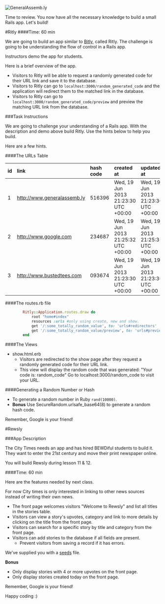 ![GeneralAssemb.ly](http://studio.generalassemb.ly/GA_Slide_Assets/Exercise_icon_md.png)

Time to review. You now have all the necessary knowledge to build a small Rails app. Let's build!

#Ritly
####Time: 60 min

We are going to build an app similar to [Bitly](https://bitly.com), called Ritly. The challenge is going to be understanding the flow of control in a Rails app.
 
Instructors demo the app for students.


Here is a brief overview of the app. 

* 	Visitors to Ritly will be able to request a randomly generated code for their URL link and save it to the database.
*	Visitors to Ritly can go to ```localhost:3000/random_generated_code``` and the application will redirect them to the  matched link in the database. 
*	Visitors to Ritly can go to ```localhost:3000/random_generated_code/preview``` and preview the matching URL link from the database. 


###Task Instructions

We are going to challenge your understanding of a Rails app. With the description and demo above build Ritly.
Use the hints below to help you build.

Here are a few hints. 

####The URLs Table

|id|link |hash code|created at|updated at|
|:---|:----|:--------|:---------|:---------|
|1|http://www.generalassemb.ly|516396|Wed, 19 Jun 2013 21:23:30 UTC +00:00|Wed, 19 Jun 2013 21:23:30 UTC +00:00|
|2|http://www.google.com|234687|Wed, 19 Jun 2013 21:25:32 UTC +00:00|Wed, 19 Jun 2013 21:25:32 UTC +00:00|
|3|http://www.bustedtees.com|093674|Wed, 19 Jun 2013 21:23:30 UTC +00:00|Wed, 19 Jun 2013 21:23:30 UTC +00:00|


####The routes.rb file

```ruby
		Ritly::Application.routes.draw do
  			root "home#index" 
  			resources :urls #only using create, new and show.
  			get '/:some_totally_random_value', to: 'urls#redirectors'
  			get '/:some_totally_random_value/preview', to: 'urls#preview'
		end
```

####The Views

*	show.html.erb 
	*	Visitors are redirected to the show page after they request a randomly generated code for their URL link.
	*	This view will display the random code that was generated: "Your code is: random_code" Go to localhost:3000/random_code to visit your URL.
	

####Generating a Random Number or Hash

*	To generate a random number in Ruby ```rand(10000)```.
*	__Bonus__ Use SecureRandom.urlsafe_base64(8) to generate a random hash code.

Remember, Google is your friend!



#Rewsly

###App Description

The City Times needs an app and has hired BEWDiful students to build it. They want to enter the 21st century and move their print newspaper online. 

You will build Rewsly during lesson 11 & 12.

####Time: 60 min

Here are the features needed by next class.

For now City times is only interested in linking to other news sources instead of writing their own news. 

*	The front page welcomes visitors "Welcome to Rewsly" and list all titles in the stories table. 
*	Visitors can view a story's upvotes, category and link to more details by clicking on the title from the front page.
*	Visitors can search for a specific story by title and category from the front page.
*	Visitors can add stories to the database if all fields are present. 
	*	Prevent visitors from saving a record if it has errors.
	

We've supplied you with a [seeds](seeds.rb) file.

__Bonus__

*	Only display stories with 4 or more upvotes on the front page.
*	Only display stories created today on the front page.

Remember, Google is your friend!

Happy coding :)





